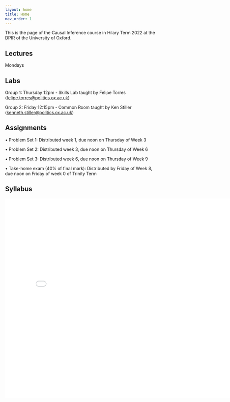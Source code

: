 ```yaml
---
layout: home
title: Home
nav_order: 1
---
```




This is the page of the Causal Inference course in Hilary Term 2022 at the DPIR of the University of Oxford.

## Lectures

Mondays 

## Labs

Group 1: Thursday 12pm - Skills Lab taught by Felipe Torres (felipe.torres@politics.ox.ac.uk)

Group 2: Friday 12:15pm - Common Room taught by Ken Stiller (kenneth.stiller@politics.ox.ac.uk)


## Assignments

• Problem Set 1: Distributed week 1, due noon on Thursday of Week 3

• Problem Set 2: Distributed week 3, due noon on Thursday of Week 6

• Problem Set 3: Distributed week 6, due noon on Thursday of Week 9

• Take-home exam (40% of final mark): Distributed by Friday of Week 8, due noon on Friday of week 0 of
Trinity Term


## Syllabus


<embed src="ci_HT22_syllabus.pdf" width="800" height="650" 
 type="application/pdf">
